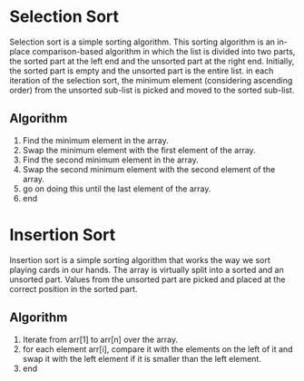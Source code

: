 
# Selection Sort
Selection sort is a simple sorting algorithm. This sorting algorithm is an in-place comparison-based algorithm in which the list is divided into two parts, the sorted part at the left end and the unsorted part at the right end. Initially, the sorted part is empty and the unsorted part is the entire list. in each iteration of the selection sort, the minimum element (considering ascending order) from the unsorted sub-list is picked and moved to the sorted sub-list.

## Algorithm
1. Find the minimum element in the array.
2. Swap the minimum element with the first element of the array.
3. Find the second minimum element in the array.
4. Swap the second minimum element with the second element of the array.
5. go on doing this until the last element of the array.
6. end

# Insertion Sort 
Insertion sort is a simple sorting algorithm that works the way we sort playing cards in our hands. The array is virtually split into a sorted and an unsorted part. Values from the unsorted part are picked and placed at the correct position in the sorted part.

## Algorithm
1. Iterate from arr[1] to arr[n] over the array.
2. for each element arr[i], compare it with the elements on the left of it and swap it with the left element if it is smaller than the left element.
3. end
   


